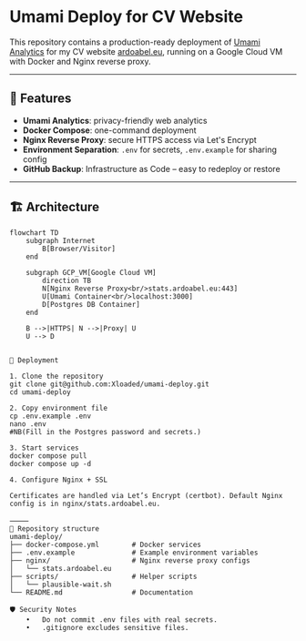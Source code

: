 # Umami Deploy for CV Website

This repository contains a production-ready deployment of [Umami Analytics](https://umami.is/) for my CV website [ardoabel.eu](https://ardoabel.eu), running on a Google Cloud VM with Docker and Nginx reverse proxy.

---

## 🔧 Features
- **Umami Analytics**: privacy-friendly web analytics
- **Docker Compose**: one-command deployment
- **Nginx Reverse Proxy**: secure HTTPS access via Let's Encrypt
- **Environment Separation**: `.env` for secrets, `.env.example` for sharing config
- **GitHub Backup**: Infrastructure as Code – easy to redeploy or restore

---

## 🏗 Architecture

```mermaid
flowchart TD
    subgraph Internet
        B[Browser/Visitor]
    end

    subgraph GCP_VM[Google Cloud VM]
        direction TB
        N[Nginx Reverse Proxy<br/>stats.ardoabel.eu:443]
        U[Umami Container<br/>localhost:3000]
        D[Postgres DB Container]
    end

    B -->|HTTPS| N -->|Proxy| U
    U --> D


🚀 Deployment

1. Clone the repository
git clone git@github.com:Xloaded/umami-deploy.git
cd umami-deploy

2. Copy environment file
cp .env.example .env
nano .env
#NB(Fill in the Postgres password and secrets.)

3. Start services
docker compose pull
docker compose up -d

4. Configure Nginx + SSL

Certificates are handled via Let’s Encrypt (certbot). Default Nginx config is in nginx/stats.ardoabel.eu.

⸻
📂 Repository structure
umami-deploy/
├── docker-compose.yml        # Docker services
├── .env.example              # Example environment variables
├── nginx/                    # Nginx reverse proxy configs
│   └── stats.ardoabel.eu
├── scripts/                  # Helper scripts
│   └── plausible-wait.sh
└── README.md                 # Documentation

🛡 Security Notes
	•	Do not commit .env files with real secrets.
	•	.gitignore excludes sensitive files.
